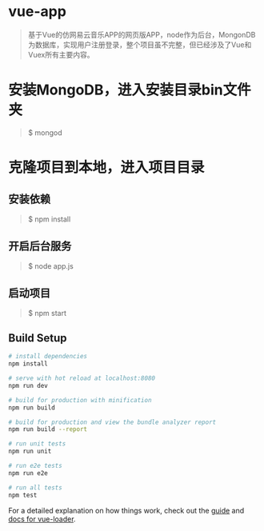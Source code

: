 # vue-app

> 基于Vue的仿网易云音乐APP的网页版APP，node作为后台，MongonDB为数据库，实现用户注册登录，整个项目虽不完整，但已经涉及了Vue和Vuex所有主要内容。

# 安装MongoDB，进入安装目录bin文件夹
> $ mongod

# 克隆项目到本地，进入项目目录
## 安装依赖
> $ npm install

## 开启后台服务
> $ node app.js

## 启动项目
> $ npm start

## Build Setup

``` bash
# install dependencies
npm install

# serve with hot reload at localhost:8080
npm run dev

# build for production with minification
npm run build

# build for production and view the bundle analyzer report
npm run build --report

# run unit tests
npm run unit

# run e2e tests
npm run e2e

# run all tests
npm test
```

For a detailed explanation on how things work, check out the [guide](http://vuejs-templates.github.io/webpack/) and [docs for vue-loader](http://vuejs.github.io/vue-loader).
